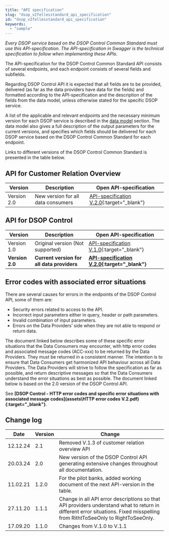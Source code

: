 ```yaml
---
title: "API specification"
slug: "dsop_v2fellesstandard_api_specification"
id: "dsop_v2fellesstandard_api_specification"
keywords:
  - "sample"
---
```


*Every DSOP service based on the DSOP Control Common Standard must use this API-specification. The API-specification in 
Swagger is the technical specification to follow when implementing these APIs.*



The API-specification for the DSOP Control Common Standard API consists of several endpoints, and each endpoint consists 
of several fields and subfields.

Regarding DSOP Control API it is expected that all fields are to be provided, delivered (as far as the data 
providers have data for the fields) and formatted according to the API-specification and the description of the fields 
from the data model, unless otherwise stated for the specific DSOP service.

A list of the applicable and relevant endpoints and the necessary minimum version for each DSOP service is described in 
the [data model](https://dokumentasjon.dsop.no/dsop_v2fellesstandard_datamodel.html) section. The data model also gives a full description of the output parameters for the current 
versions, and specifies which fields should be delivered for each DSOP service based on the DSOP Control Common Standard 
for each endpoint.

Links to different versions of the DSOP Control Common Standard is presented in the table below.

## API for Customer Relation Overview

| Version     | Description                        | Open API-specification                                                                                                                            | 
|-------------|------------------------------------|---------------------------------------------------------------------------------------------------------------------------------------------------|
| Version 2.0 | New version for all data consumers | [API-specification V.2.0](https://bitsnorge.github.io/dsop-kundeforhold-api/?urls.primaryName=Versjon%202%20Kundeforhold%20API){:target="_blank"} |



## API for DSOP Control


| Version         | Description                                           | Open API-specification                                                                                                                                | 
|-----------------|-------------------------------------------------------|-------------------------------------------------------------------------------------------------------------------------------------------------------|
| Version 1.0     | Original version (Not supported) | [API-specification V.1.0](https://bitsnorge.github.io/dsop-kontrollinformasjon-api/?urls.primaryName=API-specification%20V.1.0){:target="_blank"}     |
| **Version 2.0** | **Current version for all data providers**                | **[API-specification V.2.0](https://bitsnorge.github.io/dsop-kontrollinformasjon-api/?urls.primaryName=API-specification%20V.2.0){:target="_blank"}** |


## Error codes with associated error situations

There are several causes for errors in the endpoints of the DSOP Control API, some of them are:
* Security errors related to access to the API.
* Incorrect input parameters either in query, header or path parameters.
* Invalid combination of input parameters.
* Errors on the Data Providers’ side when they are not able to respond or return data.

The document linked below describes some of these specific error situations that the Data Consumers may encounter, with 
http error codes and associated message codes (ACC-xxx) to be returned by the Data Providers. They must be returned in 
a consistent manner. The intention is to ensure that Data Consumers get harmonized API behaviour across all Data 
Providers. The Data Providers will strive to follow the specification as far as possible, and return descriptive 
messages so that the Data Consumers understand the error situations as best as possible. The document linked below is 
based on the 2.0 version of the DSOP Control API.

See **[DSOP Control - HTTP error codes and specific error situations with associated message codes](assets\HTTP error codes V.2.pdf){:target="_blank"}**. 


## Change log


| Date     | Version | Change                                                                                                                                                                       |
|----------|---------|------------------------------------------------------------------------------------------------------------------------------------------------------------------------------|
| 12.12.24 | 2.1     | Removed V.1.3 of customer relation overview API                                                                                                                              |
| 20.03.24 | 2.0     | New version of the DSOP Control API generating extensive changes throughout all documentation.                                                                               |
| 11.02.21 | 1.2.0   | For the pilot banks, added working document of the next API-version in the table.                                                                                            |
| 27.11.20 | 1.1.1   | Change in all API error descriptions so that API providers understand what to return in different error situations. Fixed misspelling from RithtToSeeOnly to RightToSeeOnly. |
| 17.09.20 | 1.1.0   | Changes from V.1.0 to V.1.1	                                                                                                                                                 |

